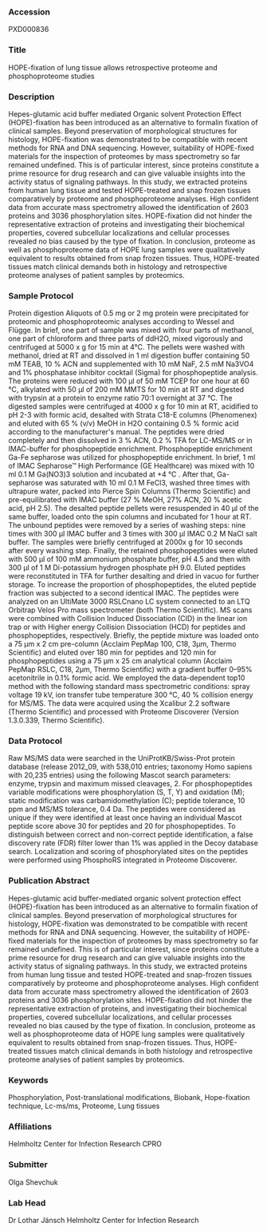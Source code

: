 ### Accession
PXD000836

### Title
HOPE-fixation of lung tissue allows retrospective proteome and phosphoproteome studies

### Description
Hepes-glutamic acid buffer mediated Organic solvent Protection Effect (HOPE)-fixation has been introduced as an alternative to formalin fixation of clinical samples. Beyond preservation of morphological structures for histology, HOPE-fixation was demonstrated to be compatible with recent methods for RNA and DNA sequencing. However, suitability of HOPE-fixed materials for the inspection of proteomes by mass spectrometry so far remained undefined. This is of particular interest, since proteins constitute a prime resource for drug research and can give valuable insights into the activity status of signaling pathways. In this study, we extracted proteins from human lung tissue and tested HOPE-treated and snap frozen tissues comparatively by proteome and phosphoproteome analyses. High confident data from accurate mass spectrometry allowed the identification of 2603 proteins and 3036 phosphorylation sites. HOPE-fixation did not hinder the representative extraction of proteins and investigating their biochemical properties, covered subcellular localizations and cellular processes revealed no bias caused by the type of fixation. In conclusion, proteome as well as phosphoproteome data of HOPE lung samples were qualitatively equivalent to results obtained from snap frozen tissues. Thus, HOPE-treated tissues match clinical demands both in histology and retrospective proteome analyses of patient samples by proteomics.

### Sample Protocol
Protein digestion Aliquots of 0.5 mg or 2 mg protein were precipitated for proteomic and phosphoproteomic analyses  according to Wessel and Flügge. In brief, one part of sample was mixed with four parts of methanol, one part of chloroform and three parts of ddH2O, mixed vigorously and centrifuged at 5000 x g for 15 min at 4°C. The pellets were washed with methanol, dried at RT and dissolved in 1 ml digestion buffer containing 50 mM TEAB, 10 % ACN  and supplemented with 10 mM NaF, 2.5 mM Na3VO4 and 1% phosphatase inhibitor cocktail (Sigma) for phosphopeptide analysis.  The proteins were reduced with 100 µl of 50 mM TCEP for one hour at 60 °C, alkylated with 50 μl of 200 mM MMTS for 10 min at RT and digested with trypsin at a protein to enzyme ratio 70:1 overnight at 37 °C. The digested samples were centrifuged at 4000 x g for 10 min at RT, acidified to pH 2-3 with formic acid, desalted with Strata C18-E columns (Phenomenex) and eluted with 65 % (v/v) MeOH in H2O containing 0.5 % formic acid according to the manufacturer's manual. The peptides were dried completely and then dissolved in 3 % ACN, 0.2 % TFA for LC-MS/MS or in IMAC-buffer for phosphopeptide enrichment.  Phosphopeptide enrichment  Ga-Fe sepharose was utilized for phosphopeptide enrichment. In brief, 1 ml of IMAC Sepharose™ High Performance (GE Healthcare) was  mixed with 10 ml 0.1 M Ga(NO3)3 solution and incubated at +4 °C . After that,  Ga-sepharose was saturated with 10 ml 0.1 M FeCl3, washed three times with ultrapure water, packed into Pierce Spin Columns (Thermo Scientific) and pre-equilibrated with IMAC buffer (27 % MeOH, 27% ACN, 20 % acetic acid, pH 2.5). The desalted peptide pellets were resuspended in 40 µl of the same buffer, loaded onto the spin columns and incubated for 1 hour at RT. The unbound peptides were removed by a series of washing steps: nine times with 300 μl IMAC buffer and 3 times with 300 μl IMAC 0.2 M NaCl salt buffer. The samples were briefly centrifuged at 2000x g for 10 seconds after every washing step. Finally, the retained phosphopeptides were eluted with 500 µl of 100 mM ammonium phosphate buffer, pH 4.5 and then with 300 μl of 1 M Di-potassium hydrogen phosphate pH 9.0. Eluted peptides were reconstituted in TFA for further desalting and dried in vacuo for further storage. To increase the proportion of phosphopeptides, the eluted peptide fraction was subjected to a second identical IMAC. The peptides were analyzed on an UltiMate 3000 RSLCnano LC system connected to an LTQ Orbitrap Velos Pro mass spectrometer (both Thermo Scientific). MS scans were combined with Collision Induced Dissociation (CID) in the linear ion trap or with Higher energy Collision Dissociation (HCD) for peptides and phosphopeptides, respectively. Briefly, the peptide mixture was loaded onto a 75 μm x 2 cm pre-column (Acclaim PepMap 100, C18, 3µm, Thermo Scientific) and eluted over 180 min for peptides and 120 min for phosphopeptides using a 75 μm x 25 cm analytical column (Acclaim PepMap RSLC, C18, 2µm, Thermo Scientific) with a gradient buffer 0–95% acetonitrile in 0.1% formic acid. We employed the data-dependent top10 method with the following standard mass spectrometric conditions: spray voltage 19 kV, ion transfer tube temperature 300 °C, 40 % collision energy for MS/MS. The data were acquired using the Xcalibur 2.2 software (Thermo Scientific) and processed with Proteome Discoverer (Version 1.3.0.339, Thermo Scientific).

### Data Protocol
Raw MS/MS data were searched in the UniProtKB/Swiss-Prot protein database (release 2012_09, with 538,010 entries; taxonomy Homo sapiens with 20,235 entries) using the following Mascot search parameters: enzyme, trypsin and maximum missed cleavages, 2. For phosphopeptides variable modifications were phosphorylation (S, T, Y) and oxidation (M); static modification was carbamidomethylation (C); peptide tolerance, 10 ppm and MS/MS tolerance, 0.4 Da. The peptides were considered as unique if they were identified at least once having an individual Mascot peptide score above 30 for peptides and 20 for phosphopeptides. To distinguish between correct and non-correct peptide identification, a false discovery rate (FDR) filter lower than 1% was applied in the Decoy database search. Localization and scoring of phosphorylated sites on the peptides were performed using PhosphoRS integrated in Proteome Discoverer.

### Publication Abstract
Hepes-glutamic acid buffer-mediated organic solvent protection effect (HOPE)-fixation has been introduced as an alternative to formalin fixation of clinical samples. Beyond preservation of morphological structures for histology, HOPE-fixation was demonstrated to be compatible with recent methods for RNA and DNA sequencing. However, the suitability of HOPE-fixed materials for the inspection of proteomes by mass spectrometry so far remained undefined. This is of particular interest, since proteins constitute a prime resource for drug research and can give valuable insights into the activity status of signaling pathways. In this study, we extracted proteins from human lung tissue and tested HOPE-treated and snap-frozen tissues comparatively by proteome and phosphoproteome analyses. High confident data from accurate mass spectrometry allowed the identification of 2603 proteins and 3036 phosphorylation sites. HOPE-fixation did not hinder the representative extraction of proteins, and investigating their biochemical properties, covered subcellular localizations, and cellular processes revealed no bias caused by the type of fixation. In conclusion, proteome as well as phosphoproteome data of HOPE lung samples were qualitatively equivalent to results obtained from snap-frozen tissues. Thus, HOPE-treated tissues match clinical demands in both histology and retrospective proteome analyses of patient samples by proteomics.

### Keywords
Phosphorylation, Post-translational modifications, Biobank, Hope-fixation technique, Lc-ms/ms, Proteome, Lung tissues

### Affiliations
Helmholtz Center for Infection Research
CPRO

### Submitter
Olga Shevchuk

### Lab Head
Dr Lothar Jänsch
Helmholtz Center for Infection Research



